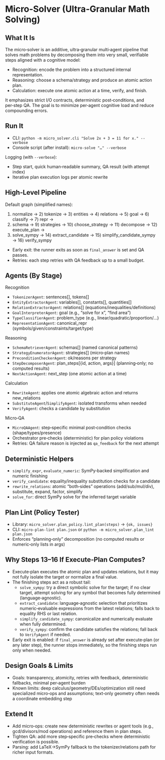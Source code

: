Micro‑Solver (Ultra‑Granular Math Solving)
=========================================

What It Is
----------
The micro‑solver is an additive, ultra‑granular multi‑agent pipeline that solves math problems by decomposing them into very small, verifiable steps aligned with a cognitive model:

- Recognition: encode the problem into a structured internal representation.
- Reasoning: choose a schema/strategy and produce an atomic action plan.
- Calculation: execute one atomic action at a time, verify, and finish.

It emphasizes strict I/O contracts, deterministic post‑conditions, and per‑step QA. The goal is to minimize per‑agent cognitive load and reduce compounding errors.

Run It
------
- CLI: `python -m micro_solver.cli "Solve 2x + 3 = 11 for x." --verbose`
- Console script (after install): `micro-solve "…" --verbose`

Logging (with `--verbose`):
- Step start, quick human‑readable summary, QA result (with attempt index)
- Iterative plan execution logs per atomic rewrite

High‑Level Pipeline
-------------------
Default graph (simplified names):

1) normalize → 2) tokenize → 3) entities → 4) relations → 5) goal → 6) classify → 7) repr →
8) schema → 9) strategies → 10) choose_strategy → 11) decompose → 12) execute_plan →
13) solve_sympy → 14) extract_candidate → 15) simplify_candidate_sympy → 16) verify_sympy

- Early exit: the runner exits as soon as `final_answer` is set and QA passes.
- Retries: each step retries with QA feedback up to a small budget.

Agents (By Stage)
-----------------
Recognition
- `TokenizerAgent`: sentences[], tokens[]
- `EntityExtractorAgent`: variables[], constants[], quantities[]
- `RelationExtractorAgent`: relations[] (equations/inequalities/definitions)
- `GoalInterpreterAgent`: goal (e.g., “solve for x”, “find area”)
- `TypeClassifierAgent`: problem_type (e.g., linear/quadratic/proportion/…)
- `RepresentationAgent`: canonical_repr (symbols/given/constraints/target/type)

Reasoning
- `SchemaRetrieverAgent`: schemas[] (named canonical patterns)
- `StrategyEnumeratorAgent`: strategies[] (micro‑plan names)
- `PreconditionCheckerAgent`: ok/reasons per strategy
- `StepDecomposerAgent`: plan_steps[{id, action, args}] (planning‑only; no computed results)
- `NextActionAgent`: next_step (one atomic action at a time)

Calculation
- `RewriteAgent`: applies one atomic algebraic action and returns new_relations
- `SubstituteAgent`/`SimplifyAgent`: isolated transforms when needed
- `VerifyAgent`: checks a candidate by substitution

Micro‑QA
- `MicroQAAgent`: step‑specific minimal post‑condition checks (shape/types/presence)
- Orchestrator pre‑checks (deterministic) for plan policy violations
- Retries: QA failure reason is injected as `qa_feedback` for the next attempt

Deterministic Helpers
---------------------
- `simplify_expr`, `evaluate_numeric`: SymPy‑backed simplification and numeric finishing
- `verify_candidate`: equality/inequality substitution checks for a candidate
- `rewrite_relations`: atomic “both‑sides” operations (add/sub/mul/div), substitute, expand, factor, simplify
- `solve_for`: direct SymPy solve for the inferred target variable

Plan Lint (Policy Tester)
-------------------------
- Library: `micro_solver.plan_policy.lint_plan(steps)` → `{ok, issues}`
- CLI: `micro-plan-lint plan.json` or `python -m micro_solver.plan_lint plan.json`
- Enforces “planning‑only” decomposition (no computed results or numeric‑only lists in args)

Why Steps 13–16 If Execute‑Plan Computes?
----------------------------------------
- Execute‑plan executes the atomic plan and updates relations, but it may not fully isolate the target or normalize a final value.
- The finishing steps act as a robust tail:
  - `solve_sympy`: try a direct symbolic solve for the target; if no clear target, attempt solving for any symbol that becomes fully determined (language‑agnostic).
  - `extract_candidate`: language‑agnostic selection that prioritizes numeric‑evaluable expressions from the latest relations; falls back to equality RHS or last relation.
  - `simplify_candidate_sympy`: canonicalize and numerically evaluate when fully determined.
  - `verify_sympy`: confirm the candidate satisfies the relations; fall back to `VerifyAgent` if needed.
- Early exit is enabled: if `final_answer` is already set after execute‑plan (or any later step), the runner stops immediately, so the finishing steps run only when needed.

Design Goals & Limits
---------------------
- Goals: transparency, atomicity, retries with feedback, deterministic fallbacks, minimal per‑agent burden
- Known limits: deep calculus/geometry/DEs/optimization still need specialized micro‑ops and assumptions; text‑only geometry often needs a coordinate embedding step

Extend It
---------
- Add micro‑ops: create new deterministic rewrites or agent tools (e.g., gcd/divisors/mod operations) and reference them in plan steps.
- Tighten QA: add more step‑specific pre‑checks where deterministic verification is possible.
- Parsing: add LaTeX→SymPy fallback to the tokenizer/relations path for richer input formats.
